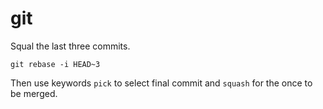# git

Squal the last three commits.
```
git rebase -i HEAD~3
```
Then use keywords `pick` to select final commit and `squash` for the once to be merged.

